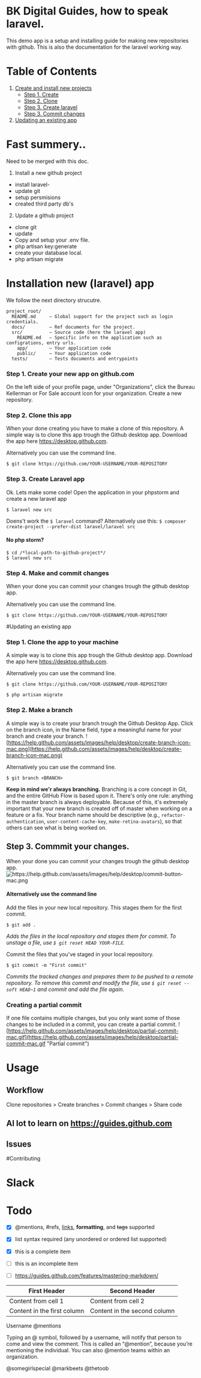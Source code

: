 # BK Digital Guides, how to speak laravel.
This demo app is a setup and installing guide for making new
repositories with github. This is also the documentation for the laravel
working way.


# Table of Contents

1. [Create and install new projects](#create-and-install)
	* [Step 1. Create ](#)
	* [Step 2. Clone](#)
	* [Step 3. Create laravel](#)
	* [Step 3. Commit changes](#)
2. [Updating an existing app](#update)


# Fast summery.. 

Need to be merged with this doc.

1. Install a new github project
- install laravel-
- update git
- setup persmisions
- created third party db's
2. Update a github project
- clone git
- update
- Copy and setup your .env file.
- php artisan key:generate
- create your database local.
- php artisan migrate



# Installation new (laravel) app <a name="create-and-install"></a>

We follow the next directory strucutre.

```
project_root/
  README.md 	– Global support for the project such as login credentials.
  docs/         – Ref documents for the project.
  src/          – Source code (here the laravel app)
    README.md	– Specific info on the application such as configrations, entry urls.
    app/     	– Your application code
    public/     – Your application code
  tests/        – Tests documents and entrypoints
```

### Step 1. Create your new app on github.com
On the left side of your profile page, under "Organizations", click the Bureau Kellerman or For Sale account
icon for your organization. Create a new repository.

### Step 2. Clone this app
When your done creating you have to make a clone of this repository. A
simple way is to clone this app trough the Github desktop app. Download
the app here https://desktop.github.com.

Alternatively you can use the command line.

``` 
$ git clone https://github.com/YOUR-USERNAME/YOUR-REPOSITORY
```

### Step 3. Create Laravel app
Ok. Lets make some code! Open the application in your phpstorm and create a new laravel app
	
```
$ laravel new src
```
	
Doens't work the `$ laravel` command? Alternatively use this: ```$ composer create-project --prefer-dist laravel/laravel src```


#### No php storm?
	
``` 
$ cd /*local-path-to-github-project*/ 
$ laravel new src 
```

### Step 4. Make and commit changes
When your done you can commit your changes trough the github desktop app.

Alternatively you can use the command line.

``` 
$ git clone https://github.com/YOUR-USERNAME/YOUR-REPOSITORY
```
	

#Updating an existing app	<a name="update"></a>

### Step 1. Clone the app to your machine
A simple way is to clone this app trough the Github desktop app. Download
the app here https://desktop.github.com.

Alternatively you can use the command line.

``` 
$ git clone https://github.com/YOUR-USERNAME/YOUR-REPOSITORY
```

```
$ php artisan migrate
```

### Step 2. Make a branch

A simple way is to create your branch trough the Github Desktop App.
Click on the branch icon, in the Name field, type a meaningful name for
your branch and create your branch.
![https://help.github.com/assets/images/help/desktop/create-branch-icon-mac.png](https://help.github.com/assets/images/help/desktop/create-branch-icon-mac.png)

Alternatively you can use the command line.

``` 
$ git branch <BRANCH>
```

__Keep in mind we'r always branching.__ 
Branching is a core concept in Git, and the entire GitHub Flow is based
upon it. There's only one rule: anything in the master branch is always
deployable.
Because of this, it's extremely important that your new branch is
created off of master when working on a feature or a fix. Your branch
name should be descriptive (e.g., `refactor-authentication`,
`user-content-cache-key`, `make-retina-avatars`), so that others can see
what is being worked on.


##  Step 3. Commmit your changes.

When your done you can commit your changes trough the github desktop app.
![https://help.github.com/assets/images/help/desktop/commit-button-mac.png ](https://help.github.com/assets/images/help/desktop/commit-button-mac.png )

#### Alternatively use the command line

Add the files in your new local repository. This stages them for the first commit.

```
$ git add .
```
*Adds the files in the local repository and stages them for commit. To
unstage a file, use `$ git reset HEAD YOUR-FILE`.*

Commit the files that you've staged in your local repository.

```
$ git commit -m "First commit"
```

*Commits the tracked changes and prepares them to be pushed to a remote
repository. To remove this commit and modify the file, use `$ git reset
--soft HEAD~1` and commit and add the file again.*

### Creating a partial commit

If one file contains multiple changes, but you only want some of those changes to be included in a commit, you can create a partial commit.
![https://help.github.com/assets/images/help/desktop/partial-commit-mac.gif](https://help.github.com/assets/images/help/desktop/partial-commit-mac.gif "Partial commit")



# Usage

## Workflow
Clone repositories > Create branches > Commit changes > Share code


## Al lot to learn on https://guides.github.com


## Issues 

#Contributing


# Slack


# Todo

- [x] @mentions, #refs, [links](), **formatting**, and <del>tags</del> supported
- [x] list syntax required (any unordered or ordered list supported)
- [x] this is a complete item
- [ ] this is an incomplete item
- [ ] https://guides.github.com/features/mastering-markdown/




First Header | Second Header
------------ | -------------
Content from cell 1 | Content from cell 2
Content in the first column | Content in the second column


Username @mentions

Typing an @ symbol, followed by a username, will notify that person to come and view the comment. This is called an “@mention”, because you’re mentioning the individual. You can also @mention teams within an organization.

@somegirlspecial
@markbeets
@thetoob
